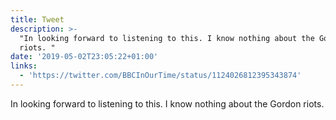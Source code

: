 ```yaml
---
title: Tweet
description: >-
  "In looking forward to listening to this. I know nothing about the Gordon
  riots. "
date: '2019-05-02T23:05:22+01:00'
links:
  - 'https://twitter.com/BBCInOurTime/status/1124026812395343874'
---
```

In looking forward to listening to this. I know nothing about the Gordon riots. 
